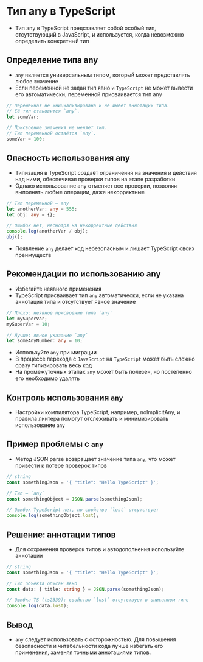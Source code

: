 # Тип any в TypeScript

- Тип any в TypeScript представляет собой особый тип, отсутствующий в JavaScript, и используется, когда невозможно определить конкретный тип

## Определение типа any

- `any` является универсальным типом, который может представлять любое значение
- Если переменной не задан тип явно и `TypeScript` не может вывести его автоматически, переменной присваивается тип any

```ts
// Переменная не инициализирована и не имеет аннотации типа.
// Её тип становится `any`.
let someVar;

// Присвоение значения не меняет тип.
// Тип переменной остаётся `any`.
someVar = 100;
```

## Опасность использования any

- Типизация в TypeScript создаёт ограничения на значения и действия над ними, обеспечивая проверки типов на этапе разработки
- Однако использование any отменяет все проверки, позволяя выполнять любые операции, даже некорректные

```ts
// Тип переменной — any
let anotherVar: any = 555;
let obj: any = {};

// Ошибок нет, несмотря на некорректные действия
console.log(anotherVar / obj);
obj();
```

- Появление `any` делает код небезопасным и лишает TypeScript своих преимуществ

## Рекомендации по использованию any

- Избегайте неявного применения
- TypeScript присваивает тип `any` автоматически, если не указана аннотация типа и отсутствует явное значение

```ts
// Плохо: неявное присвоение типа `any`
let mySuperVar;
mySuperVar = 10;

// Лучше: явное указание `any`
let someAnyNumber: any = 10;
```

- Используйте `any` при миграции
- В процессе перехода с `JavaScript` на `TypeScript` может быть сложно сразу типизировать весь код
- На промежуточных этапах `any` может быть полезен, но постепенно его необходимо удалять

## Контроль использования `any`

- Настройки компилятора TypeScript, например, noImplicitAny, и правила линтера помогут отслеживать и минимизировать использование `any`

## Пример проблемы с `any`

- Метод JSON.parse возвращает значение типа `any`, что может привести к потере проверок типов

```ts
// string
const somethingJson = '{ "title": "Hello TypeScript" }';

// Тип — `any`
const somethingObject = JSON.parse(somethingJson);

// Ошибок TypeScript нет, но свойство `lost` отсутствует
console.log(somethingObject.lost);
```

## Решение: аннотации типов

- Для сохранения проверок типов и автодополнения используйте аннотации

```ts
// string
const somethingJson = '{ "title": "Hello TypeScript" }';

// Тип объекта описан явно
const data: { title: string } = JSON.parse(somethingJson);

// Ошибка TS (ts2339): свойство `lost` отсутствует в описанном типе
console.log(data.lost);
```

## Вывод

- `any` следует использовать с осторожностью. Для повышения безопасности и читабельности кода лучше избегать его применения, заменяя точными аннотациями типов.
